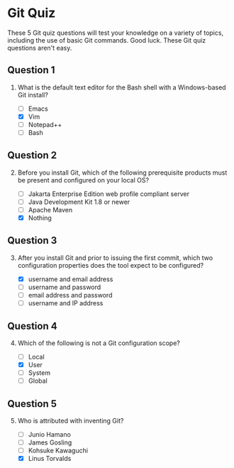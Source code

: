 # Git Quiz

These 5 Git quiz questions will test your knowledge on a variety of topics, including the use of basic Git commands. Good luck. These Git quiz questions aren't easy.

## Question 1

1. What is the default text editor for the Bash shell with a Windows-based Git install?

   - [ ] Emacs
   - [x] Vim
   - [ ] Notepad++
   - [ ] Bash

## Question 2

2. Before you install Git, which of the following prerequisite products must be present and configured on your local OS?

   - [ ] Jakarta Enterprise Edition web profile compliant server
   - [ ] Java Development Kit 1.8 or newer
   - [ ] Apache Maven
   - [x] Nothing 

## Question 3

3. After you install Git and prior to issuing the first commit, which two configuration properties does the tool expect to be configured?

   - [x] username and email address
   - [ ] username and password
   - [ ] email address and password
   - [ ] username and IP address

## Question 4

4. Which of the following is not a Git configuration scope?

   - [ ] Local
   - [x] User
   - [ ] System
   - [ ] Global

## Question 5

5. Who is attributed with inventing Git?

   - [ ] Junio Hamano
   - [ ] James Gosling
   - [ ] Kohsuke Kawaguchi
   - [x] Linus Torvalds
